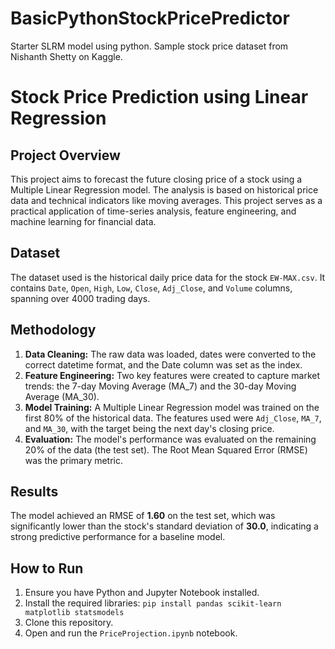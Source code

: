 # BasicPythonStockPricePredictor
Starter SLRM model using python. Sample stock price dataset from Nishanth Shetty on Kaggle.

# Stock Price Prediction using Linear Regression

## Project Overview
This project aims to forecast the future closing price of a stock using a Multiple Linear Regression model. The analysis is based on historical price data and technical indicators like moving averages. This project serves as a practical application of time-series analysis, feature engineering, and machine learning for financial data.

## Dataset
The dataset used is the historical daily price data for the stock `EW-MAX.csv`. It contains `Date`, `Open`, `High`, `Low`, `Close`, `Adj_Close`, and `Volume` columns, spanning over 4000 trading days.

## Methodology
1.  **Data Cleaning:** The raw data was loaded, dates were converted to the correct datetime format, and the Date column was set as the index.
2.  **Feature Engineering:** Two key features were created to capture market trends: the 7-day Moving Average (MA_7) and the 30-day Moving Average (MA_30).
3.  **Model Training:** A Multiple Linear Regression model was trained on the first 80% of the historical data. The features used were `Adj_Close`, `MA_7`, and `MA_30`, with the target being the next day's closing price.
4.  **Evaluation:** The model's performance was evaluated on the remaining 20% of the data (the test set). The Root Mean Squared Error (RMSE) was the primary metric.

## Results
The model achieved an RMSE of **1.60** on the test set, which was significantly lower than the stock's standard deviation of **30.0**, indicating a strong predictive performance for a baseline model.

## How to Run
1.  Ensure you have Python and Jupyter Notebook installed.
2.  Install the required libraries: `pip install pandas scikit-learn matplotlib statsmodels`
3.  Clone this repository.
4.  Open and run the `PriceProjection.ipynb` notebook.
